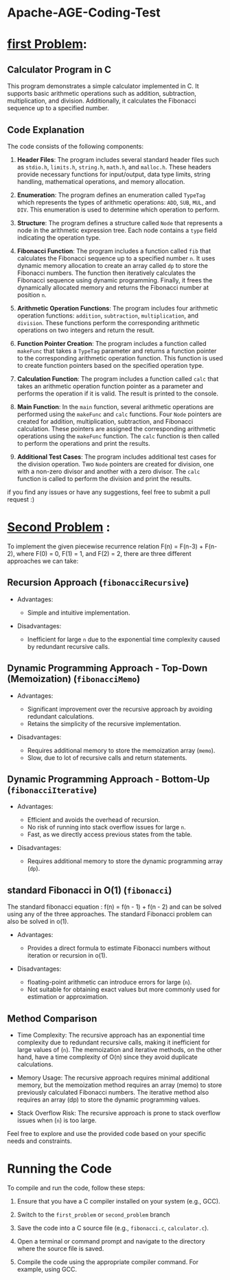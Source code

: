 # Apache-AGE-Coding-Test 

# [first Problem](https://github.com/MariamAhmeddd/Apache-AGE-Coding-Test/blob/first_problem/main.c):

## Calculator Program in C

This program demonstrates a simple calculator implemented in C. It supports basic arithmetic operations such as addition, subtraction, multiplication, and division. Additionally, it calculates the Fibonacci sequence up to a specified number.

## Code Explanation

The code consists of the following components:

1. **Header Files**: The program includes several standard header files such as `stdio.h`, `limits.h`, `string.h`, `math.h`, and `malloc.h`. These headers provide necessary functions for input/output, data type limits, string handling, mathematical operations, and memory allocation.

2. **Enumeration**: The program defines an enumeration called `TypeTag` which represents the types of arithmetic operations: `ADD`, `SUB`, `MUL`, and `DIV`. This enumeration is used to determine which operation to perform.

3. **Structure**: The program defines a structure called `Node` that represents a node in the arithmetic expression tree. Each node contains a `type` field indicating the operation type.

4. **Fibonacci Function**: The program includes a function called `fib` that calculates the Fibonacci sequence up to a specified number `n`. It uses dynamic memory allocation to create an array called `dp` to store the Fibonacci numbers. The function then iteratively calculates the Fibonacci sequence using dynamic programming. Finally, it frees the dynamically allocated memory and returns the Fibonacci number at position `n`.

5. **Arithmetic Operation Functions**: The program includes four arithmetic operation functions: `addition`, `subtraction`, `multiplication`, and `division`. These functions perform the corresponding arithmetic operations on two integers and return the result.

6. **Function Pointer Creation**: The program includes a function called `makeFunc` that takes a `TypeTag` parameter and returns a function pointer to the corresponding arithmetic operation function. This function is used to create function pointers based on the specified operation type.

7. **Calculation Function**: The program includes a function called `calc` that takes an arithmetic operation function pointer as a parameter and performs the operation if it is valid. The result is printed to the console.

8. **Main Function**: In the `main` function, several arithmetic operations are performed using the `makeFunc` and `calc` functions. Four `Node` pointers are created for addition, multiplication, subtraction, and Fibonacci calculation. These pointers are assigned the corresponding arithmetic operations using the `makeFunc` function. The `calc` function is then called to perform the operations and print the results.

9. **Additional Test Cases**: The program includes additional test cases for the division operation. Two `Node` pointers are created for division, one with a non-zero divisor and another with a zero divisor. The `calc` function is called to perform the division and print the results.

if you find any issues or have any suggestions, feel free to submit a pull request :)


# [Second Problem](https://github.com/MariamAhmeddd/Apache-AGE-Coding-Test/blob/second_problem/main.c) :

To implement the given piecewise recurrence relation F(n) = F(n-3) + F(n-2), where F(0) = 0, F(1) = 1, and F(2) = 2, there are three different approaches we can take:

## Recursion Approach (`fibonacciRecursive`)

- Advantages:
  - Simple and intuitive implementation.

- Disadvantages:
  - Inefficient for large `n` due to the exponential time complexity caused by redundant recursive calls.

## Dynamic Programming Approach - Top-Down (Memoization) (`fibonacciMemo`)

- Advantages:
  - Significant improvement over the recursive approach by avoiding redundant calculations.
  - Retains the simplicity of the recursive implementation.

- Disadvantages:
  - Requires additional memory to store the memoization array (`memo`).
  - Slow, due to lot of recursive calls and return statements.
 
 ## Dynamic Programming Approach - Bottom-Up (`fibonacciIterative`)

- Advantages:
  - Efficient and avoids the overhead of recursion.
  - No risk of running into stack overflow issues for large `n`.
  - Fast, as we directly access previous states from the table. 

- Disadvantages:
  - Requires additional memory to store the dynamic programming array (`dp`).

## standard Fibonacci in O(1) (`fibonacci`)

The standard fibonacci equation : f(n) = f(n - 1) + f(n - 2) and can be solved using any of the three approaches.
The standard Fibonacci problem can also be solved in o(1).
 
- Advantages:
  - Provides a direct formula to estimate Fibonacci numbers without iteration or recursion in o(1).

- Disadvantages:
  - floating-point arithmetic can introduce errors for large (`n`).
  - Not suitable for obtaining exact values but more commonly used for estimation or approximation.

## Method Comparison

- Time Complexity: The recursive approach has an exponential time complexity due to redundant recursive calls, making it inefficient for large values of (`n`). The memoization and iterative methods, on the other hand, have a time complexity of O(n) since they avoid duplicate calculations.

- Memory Usage: The recursive approach requires minimal additional memory, but the memoization method requires an array (memo) to store previously calculated Fibonacci numbers. The iterative method also requires an array (dp) to store the dynamic programming values. 

- Stack Overflow Risk: The recursive approach is prone to stack overflow issues when (`n`) is too large.

Feel free to explore and use the provided code based on your specific needs and constraints.

# Running the Code

To compile and run the code, follow these steps:

1. Ensure that you have a C compiler installed on your system (e.g., GCC).

2. Switch to the `first_problem` or `second_problem` branch 

3. Save the code into a C source file (e.g., `fibonacci.c`, `calculator.c`).

4. Open a terminal or command prompt and navigate to the directory where the source file is saved.

5. Compile the code using the appropriate compiler command. For example, using GCC.

